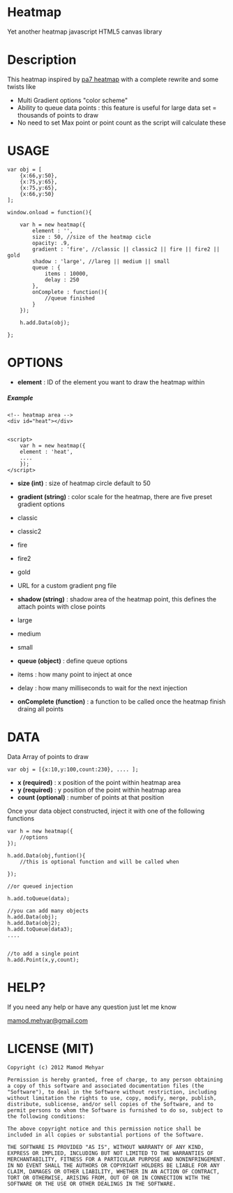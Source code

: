 Heatmap
=======

Yet another heatmap javascript HTML5 canvas library

Description
===========

This heatmap inspired by [pa7 heatmap](https://github.com/pa7/heatmap.js "") with a complete rewrite
and some twists like 

- Multi Gradient options "color scheme"
- Ability to queue data points : this feature is useful for large data set = thousands of points to draw
- No need to set Max point or point count as the script will calculate these


USAGE
=====
    
    
    var obj = [
        {x:66,y:50},
        {x:75,y:65},
        {x:75,y:65},
        {x:66,y:50}
    ];
    
    window.onload = function(){
        
        var h = new heatmap({
            element : '',
            size : 50, //size of the heatmap cicle
            opacity: .9,
            gradient : 'fire', //classic || classic2 || fire || fire2 || gold
            shadow : 'large', //lareg || medium || small
            queue : {
                items : 10000,
                delay : 250
            },
            onComplete : function(){
                //queue finished
            }
        });
        
        h.add.Data(obj);
        
    };
    


OPTIONS
=======

- **element** : ID of the element you want to draw the heatmap within

##### Example


    <!-- heatmap area -->
    <div id="heat"></div>
    
    
    <script>
        var h = new heatmap({
        element : 'heat',
        ....
        });
    </script>


- **size (int)** : size of heatmap circle default to 50

- **gradient (string)** : color scale for the heatmap, there are five preset gradient options
 - classic
 - classic2
 - fire
 - fire2
 - gold
 - URL for a custom gradient png file

- **shadow (string)** : shadow area of the heatmap point, this defines the attach points with close points
 - large
 - medium
 - small

- **queue (object)** : define queue options
 - items : how many point to inject at once
 - delay : how many milliseconds to wait for the next injection
 
- **onComplete (function)** : a function to be called once the heatmap finish draing all points

DATA
====

Data Array of points to draw

    var obj = [{x:10,y:100,count:230}, .... ];

- **x (required)** : x position of the point within heatmap area
- **y (required)** : y position of the point within heatmap area
- **count (optional)** : number of points at that position

Once your data object constructed, inject it with one of the following functions
    
    var h = new heatmap({
        //options
    });
    
    h.add.Data(obj,funtion(){
        //this is optional function and will be called when
        
    });
    
    //or queued injection
    
    h.add.toQueue(data);
    
    //you can add many objects
    h.add.Data(obj);
    h.add.Data(obj2);
    h.add.toQueue(data3);
    ....

    
    //to add a single point
    h.add.Point(x,y,count);



HELP?
=====

If you need any help or have any question just let me know 

[mamod.mehyar@gmail.com](mailto:mamod.mehyar@gmail.com "heatmap.js")


LICENSE (MIT)
=============
    
    Copyright (c) 2012 Mamod Mehyar

    Permission is hereby granted, free of charge, to any person obtaining a copy of this software and associated documentation files (the "Software"), to deal in the Software without restriction, including without limitation the rights to use, copy, modify, merge, publish, distribute, sublicense, and/or sell copies of the Software, and to permit persons to whom the Software is furnished to do so, subject to the following conditions:

    The above copyright notice and this permission notice shall be included in all copies or substantial portions of the Software.

    THE SOFTWARE IS PROVIDED "AS IS", WITHOUT WARRANTY OF ANY KIND, EXPRESS OR IMPLIED, INCLUDING BUT NOT LIMITED TO THE WARRANTIES OF MERCHANTABILITY, FITNESS FOR A PARTICULAR PURPOSE AND NONINFRINGEMENT. IN NO EVENT SHALL THE AUTHORS OR COPYRIGHT HOLDERS BE LIABLE FOR ANY CLAIM, DAMAGES OR OTHER LIABILITY, WHETHER IN AN ACTION OF CONTRACT, TORT OR OTHERWISE, ARISING FROM, OUT OF OR IN CONNECTION WITH THE SOFTWARE OR THE USE OR OTHER DEALINGS IN THE SOFTWARE.
    



    


